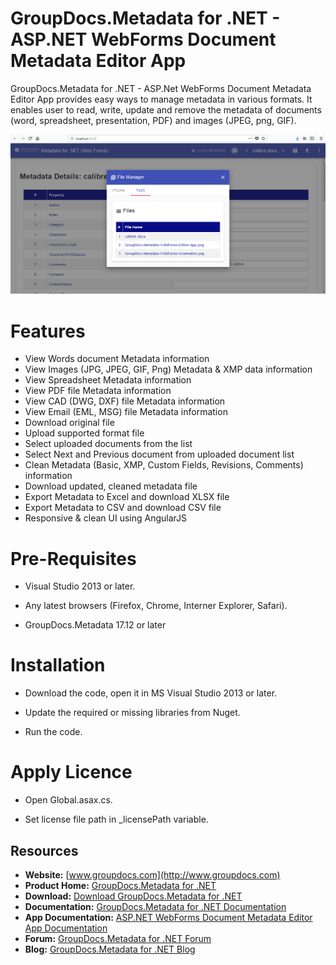# GroupDocs.Metadata for .NET - ASP.NET WebForms Document Metadata Editor App

GroupDocs.Metadata for .NET - ASP.Net WebForms Document Metadata Editor App provides easy ways to manage metadata in various formats. It enables user to read, write, update and remove the metadata of documents (word, spreadsheet, presentation, PDF) and images (JPEG, png, GIF).

![GroupDocs.Metadata for .NET WebForms Document Metadata Editor App](https://github.com/groupdocs-metadata/GroupDocs.Metadata-for-.NET-WebForms-App/blob/master/WebForms-Editor-Modern-UI/App_Data/GroupDocs-Metadata-WebForms-Editor-App.png)

# Features

+ View Words document Metadata information
+ View Images (JPG, JPEG, GIF, Png) Metadata & XMP data information
+ View Spreadsheet Metadata information
+ View PDF file Metadata information
+ View CAD (DWG, DXF) file Metadata information
+ View Email (EML, MSG) file Metadata information
+ Download original file
+ Upload supported format file
+ Select uploaded documents from the list
+ Select Next and Previous document from uploaded document list
+ Clean Metadata (Basic, XMP, Custom Fields, Revisions, Comments) information
+ Download updated, cleaned metadata file
+ Export Metadata to Excel and download XLSX file
+ Export Metadata to CSV and download CSV file
+ Responsive & clean UI using AngularJS
    
# Pre-Requisites

* Visual Studio 2013 or later.

* Any latest browsers (Firefox, Chrome, Interner Explorer, Safari).

* GroupDocs.Metadata 17.12 or later



# Installation


* Download the code, open it in MS Visual Studio 2013 or later.

* Update the required or missing libraries from Nuget.

* Run the code.



# Apply Licence

* Open Global.asax.cs.

* Set license file path in _licensePath variable.



## Resources

+ **Website:** [www.groupdocs.com](http://www.groupdocs.com)
+ **Product Home:** [GroupDocs.Metadata for .NET](https://products.groupdocs.com/metadata/net)
+ **Download:** [Download GroupDocs.Metadata for .NET](https://downloads.groupdocs.com/metadata/net)
+ **Documentation:** [GroupDocs.Metadata for .NET Documentation](https://docs.groupdocs.com/display/metadatanet)
+ **App Documentation:** [ASP.NET WebForms Document Metadata Editor App Documentation](https://docs.groupdocs.com/display/metadatanet/GroupDocs.Metadata+for+.NET+-+WebForms+Document+Metadata+Editor+App)
+ **Forum:** [GroupDocs.Metadata for .NET Forum](https://forum.groupdocs.com/c/metadata)
+ **Blog:** [GroupDocs.Metadata for .NET Blog](https://blog.groupdocs.com/category/groupdocs-metadata-product-family/)